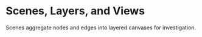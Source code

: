# Scenes, Layers, and Views

Scenes aggregate nodes and edges into layered canvases for investigation.
